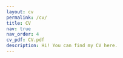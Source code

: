 ```yaml
---
layout: cv
permalink: /cv/
title: CV
nav: true
nav_order: 4
cv_pdf: CV.pdf
description: Hi! You can find my CV here.
---
```

